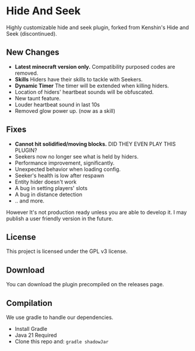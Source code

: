 Hide And Seek
======

Highly customizable hide and seek plugin, forked from Kenshin's Hide and Seek (discontinued).

## New Changes
- **Latest minecraft version only.** Compatibility purposed codes are removed.
- **Skills** Hiders have their skills to tackle with Seekers.
- **Dynamic Timer** The timer will be extended when killing hiders.
- Location of hiders' heartbeat sounds will be obfuscated.
- New taunt feature.
- Louder heartbeat sound in last 10s
- Removed glow power up. (now as a skill)

## Fixes
- **Cannot hit solidified/moving blocks.** DID THEY EVEN PLAY THIS PLUGIN?
- Seekers now no longer see what is held by hiders.
- Performance improvement, significantly.
- Unexpected behavior when loading config.
- Seeker's health is low after respawn
- Entity hider doesn't work
- A bug in setting players' slots
- A bug in distance detection
- .. and more.

However It's not production ready unless you are able to develop it. I may publish a user friendly version in the future.

License
-----------

This project is licensed under the GPL v3 license.

Download
-----------

You can download the plugin precompiled on the releases page.

Compilation
-----------

We use gradle to handle our dependencies.

* Install Gradle
* Java 21 Required
* Clone this repo and: `gradle shadowJar`



